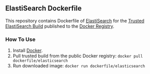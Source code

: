 ## ElastiSearch Dockerfile

This repository contains Dockerfile of [ElastiSearch](http://www.elasticsearch.org/) for the [Trusted ElastiSearch Build](https://index.docker.io/u/dockerfile/elasticsearch/) published to the [Docker Registry](https://index.docker.io/).

### How To Use

1. Install [Docker](https://www.docker.io/).
2. Pull trusted build from the public Docker registry: `docker pull dockerfile/elasticsearch`
3. Run downloaded image: `docker run dockerfile/elasticsearch`
